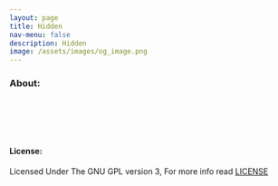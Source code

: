 ```yaml
---
layout: page
title: Hidden
nav-menu: false
description: Hidden
image: /assets/images/og_image.png
---
```


<div id="main" class="alt">
<div class="inner">
<h3> About: </h3>
<br>


<br><br>
<h4>License:</h4>
Licensed Under The GNU GPL version 3, For more info read <a target="_blank" href="https://github.com/AkosPaha/akospaha.github.io/blob/master/LICENSE.md">LICENSE</a>
<div>
</div>
